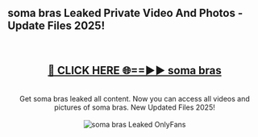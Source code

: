 <h2>soma bras Leaked Private Video And Photos - Update Files 2025!</h2>
<br>
<div align="center">
<h2><a href="https://top-ai-tools.click/QrbHav" rel="nofollow">🔴 CLICK HERE 🌐==►► soma bras</a></h2>
<br>
Get soma bras leaked all content. Now you can access all videos and pictures of soma bras. New Updated Files 2025!
<br>
<br>
<a href="https://top-ai-tools.click/QrbHav" rel="nofollow" data-target="animated-image.originalLink"><img src="https://i.ibb.co.com/WyWwxjT/player-gif2.gif" alt="soma bras Leaked  OnlyFans" style="max-width: 100%; display: inline-block;" data-target="animated-image.originalImage"></a>
</div>
<br>
